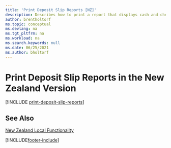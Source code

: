 ```yaml
---
title: 'Print Deposit Slip Reports [NZ]'
description: Describes how to print a report that displays cash and cheque details in a format required by the bank in the New Zealand version.
author: brentholtorf
ms.topic: conceptual
ms.devlang: na
ms.tgt_pltfrm: na
ms.workload: na
ms.search.keywords: null
ms.date: 06/25/2021
ms.author: bholtorf
---
```

# <a name="print-deposit-slip-reports-in-the-new-zealand-version"></a><a name="print-deposit-slip-reports-in-the-new-zealand-version"></a><a name="print-deposit-slip-reports-in-the-new-zealand-version"></a>Print Deposit Slip Reports in the New Zealand Version

[!INCLUDE [print-deposit-slip-reports](../includes/AUNZ/print-deposit-slip-reports.md)]

## <a name="see-also"></a><a name="see-also"></a><a name="see-also"></a>See Also

[New Zealand Local Functionality](new-zealand-local-functionality.md)


[!INCLUDE[footer-include](../../includes/footer-banner.md)]
